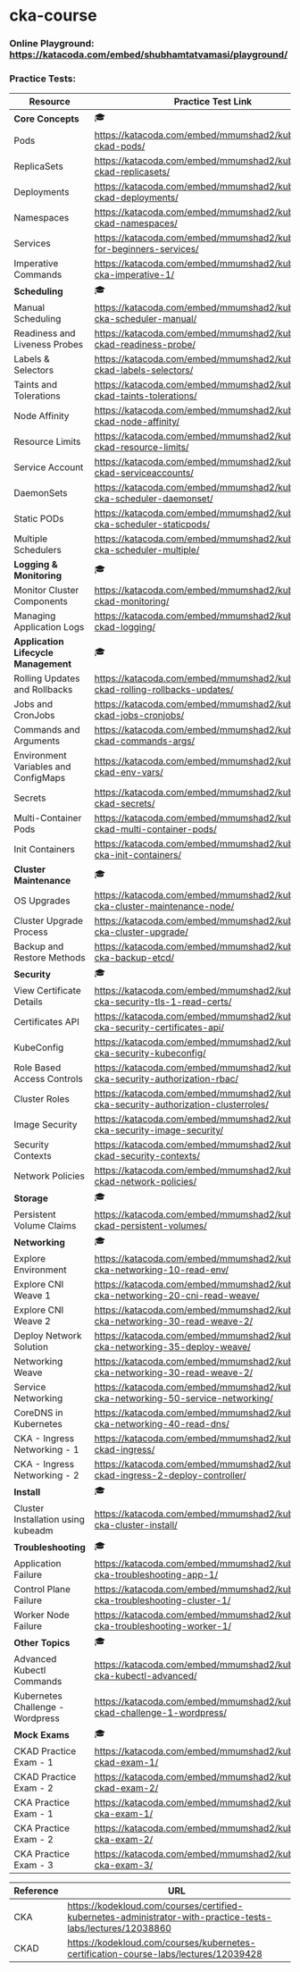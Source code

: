 # cka-course

### Online Playground: https://katacoda.com/embed/shubhamtatvamasi/playground/

### Practice Tests:
Resource | Practice Test Link 
--- | --- 
**Core Concepts** | :mortar_board:
Pods | https://katacoda.com/embed/mmumshad2/kubernetes-ckad-pods/
ReplicaSets | https://katacoda.com/embed/mmumshad2/kubernetes-ckad-replicasets/
Deployments | https://katacoda.com/embed/mmumshad2/kubernetes-ckad-deployments/
Namespaces | https://katacoda.com/embed/mmumshad2/kubernetes-ckad-namespaces/
Services | https://katacoda.com/embed/mmumshad2/kubernetes-for-beginners-services/
Imperative Commands | https://katacoda.com/embed/mmumshad2/kubernetes-cka-imperative-1/
**Scheduling** | :mortar_board:
Manual Scheduling | https://katacoda.com/embed/mmumshad2/kubernetes-cka-scheduler-manual/
Readiness and Liveness Probes | https://katacoda.com/embed/mmumshad2/kubernetes-ckad-readiness-probe/
Labels & Selectors | https://katacoda.com/embed/mmumshad2/kubernetes-ckad-labels-selectors/
Taints and Tolerations | https://katacoda.com/embed/mmumshad2/kubernetes-ckad-taints-tolerations/
Node Affinity | https://katacoda.com/embed/mmumshad2/kubernetes-ckad-node-affinity/
Resource Limits | https://katacoda.com/embed/mmumshad2/kubernetes-ckad-resource-limits/
Service Account | https://katacoda.com/embed/mmumshad2/kubernetes-ckad-serviceaccounts/
DaemonSets | https://katacoda.com/embed/mmumshad2/kubernetes-cka-scheduler-daemonset/
Static PODs | https://katacoda.com/embed/mmumshad2/kubernetes-cka-scheduler-staticpods/
Multiple Schedulers | https://katacoda.com/embed/mmumshad2/kubernetes-cka-scheduler-multiple/
**Logging & Monitoring** | :mortar_board:
Monitor Cluster Components | https://katacoda.com/embed/mmumshad2/kubernetes-ckad-monitoring/
Managing Application Logs | https://katacoda.com/embed/mmumshad2/kubernetes-ckad-logging/
**Application Lifecycle Management** | :mortar_board:
Rolling Updates and Rollbacks | https://katacoda.com/embed/mmumshad2/kubernetes-ckad-rolling-rollbacks-updates/
Jobs and CronJobs | https://katacoda.com/embed/mmumshad2/kubernetes-ckad-jobs-cronjobs/
Commands and Arguments | https://katacoda.com/embed/mmumshad2/kubernetes-ckad-commands-args/
Environment Variables and ConfigMaps | https://katacoda.com/embed/mmumshad2/kubernetes-ckad-env-vars/
Secrets | https://katacoda.com/embed/mmumshad2/kubernetes-ckad-secrets/
Multi-Container Pods | https://katacoda.com/embed/mmumshad2/kubernetes-ckad-multi-container-pods/
Init Containers | https://katacoda.com/embed/mmumshad2/kubernetes-cka-init-containers/
**Cluster Maintenance** | :mortar_board:
OS Upgrades | https://katacoda.com/embed/mmumshad2/kubernetes-cka-cluster-maintenance-node/
Cluster Upgrade Process | https://katacoda.com/embed/mmumshad2/kubernetes-cka-cluster-upgrade/
Backup and Restore Methods | https://katacoda.com/embed/mmumshad2/kubernetes-cka-backup-etcd/
**Security** | :mortar_board:
View Certificate Details | https://katacoda.com/embed/mmumshad2/kubernetes-cka-security-tls-1-read-certs/
Certificates API | https://katacoda.com/embed/mmumshad2/kubernetes-cka-security-certificates-api/
KubeConfig | https://katacoda.com/embed/mmumshad2/kubernetes-cka-security-kubeconfig/
Role Based Access Controls | https://katacoda.com/embed/mmumshad2/kubernetes-cka-security-authorization-rbac/
Cluster Roles | https://katacoda.com/embed/mmumshad2/kubernetes-cka-security-authorization-clusterroles/
Image Security | https://katacoda.com/embed/mmumshad2/kubernetes-cka-security-image-security/
Security Contexts | https://katacoda.com/embed/mmumshad2/kubernetes-ckad-security-contexts/
Network Policies | https://katacoda.com/embed/mmumshad2/kubernetes-ckad-network-policies/
**Storage** | :mortar_board:
Persistent Volume Claims | https://katacoda.com/embed/mmumshad2/kubernetes-ckad-persistent-volumes/
**Networking** | :mortar_board:
Explore Environment | https://katacoda.com/embed/mmumshad2/kubernetes-cka-networking-10-read-env/
Explore CNI Weave 1 | https://katacoda.com/embed/mmumshad2/kubernetes-cka-networking-20-cni-read-weave/
Explore CNI Weave 2 | https://katacoda.com/embed/mmumshad2/kubernetes-cka-networking-30-read-weave-2/
Deploy Network Solution | https://katacoda.com/embed/mmumshad2/kubernetes-cka-networking-35-deploy-weave/
Networking Weave | https://katacoda.com/embed/mmumshad2/kubernetes-cka-networking-30-read-weave-2/
Service Networking | https://katacoda.com/embed/mmumshad2/kubernetes-cka-networking-50-service-networking/
CoreDNS in Kubernetes | https://katacoda.com/embed/mmumshad2/kubernetes-cka-networking-40-read-dns/
CKA - Ingress Networking - 1 | https://katacoda.com/embed/mmumshad2/kubernetes-ckad-ingress/
CKA - Ingress Networking - 2 | https://katacoda.com/embed/mmumshad2/kubernetes-ckad-ingress-2-deploy-controller/
**Install** | :mortar_board:
Cluster Installation using kubeadm | https://katacoda.com/embed/mmumshad2/kubernetes-cka-cluster-install/
**Troubleshooting** | :mortar_board:
Application Failure | https://katacoda.com/embed/mmumshad2/kubernetes-cka-troubleshooting-app-1/
Control Plane Failure | https://katacoda.com/embed/mmumshad2/kubernetes-cka-troubleshooting-cluster-1/
Worker Node Failure | https://katacoda.com/embed/mmumshad2/kubernetes-cka-troubleshooting-worker-1/
**Other Topics** | :mortar_board:
Advanced Kubectl Commands | https://katacoda.com/embed/mmumshad2/kubernetes-cka-kubectl-advanced/
Kubernetes Challenge - Wordpress | https://katacoda.com/embed/mmumshad2/kubernetes-ckad-challenge-1-wordpress/
**Mock Exams** | :mortar_board:
CKAD Practice Exam - 1 | https://katacoda.com/embed/mmumshad2/kubernetes-ckad-exam-1/
CKAD Practice Exam - 2 | https://katacoda.com/embed/mmumshad2/kubernetes-ckad-exam-2/
CKA Practice Exam - 1 | https://katacoda.com/embed/mmumshad2/kubernetes-cka-exam-1/
CKA Practice Exam - 2 | https://katacoda.com/embed/mmumshad2/kubernetes-cka-exam-2/
CKA Practice Exam - 3 | https://katacoda.com/embed/mmumshad2/kubernetes-cka-exam-3/

Reference | URL 
--- | --- 
CKA | https://kodekloud.com/courses/certified-kubernetes-administrator-with-practice-tests-labs/lectures/12038860
CKAD | https://kodekloud.com/courses/kubernetes-certification-course-labs/lectures/12039428
